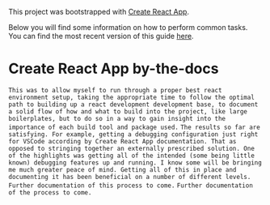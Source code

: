 This project was bootstrapped with [Create React App](https://github.com/facebook/create-react-app).

Below you will find some information on how to perform common tasks.<br>
You can find the most recent version of this guide [here](https://github.com/facebook/create-react-app/blob/master/packages/react-scripts/template/README.md).

# Create React App by-the-docs

``This was to allow myself to run through a proper best react environment setup, taking the appropriate time to follow the optimal path to building up a react development development base, to document a solid flow of how and what to build into the project, like large boilerplates, but to do so in a way to gain insight into the importance of each build tool and package used.``
``The results so far are satisfying. For example, getting a debugging configuration just right for VSCode according by Create React App documentation. That as opposed to stringing together an externally prescribed solution. One of the highlights was getting all of the intended (some being little known) debugging features up and running. I know some will be bringing me much greater peace of mind. Getting all of this in place and documenting it has been beneficial on a number of different levels. Further documentation of this process to come.``
``Further documentation of the process to come.``
